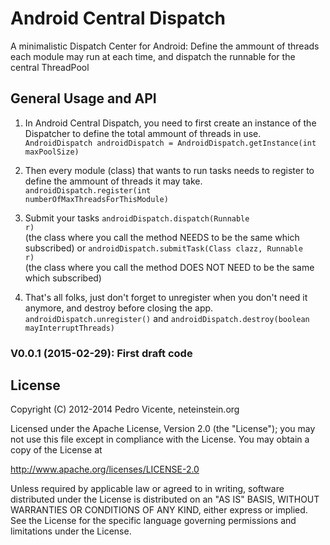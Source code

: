 # Android Central Dispatch

A minimalistic Dispatch Center for Android: Define the ammount of threads each module may run at each time, and dispatch the runnable for the central ThreadPool


General Usage and API
---------------------
1. In Android Central Dispatch, you need to first create an instance of the Dispatcher to define the total ammount of threads in use.
<code>AndroidDispatch androidDispatch = AndroidDispatch.getInstance(int maxPoolSize)</code>

2. Then every module (class) that wants to run tasks needs to register to define the ammount of threads it may take.
<code>androidDispatch.register(int numberOfMaxThreadsForThisModule)</code>

3. Submit your tasks 
<code>androidDispatch.dispatch(Runnable r)</code>  
(the class where you call the method NEEDS to be the same which subscribed)
or 
<code>androidDispatch.submitTask(Class clazz, Runnable r)</code>  
(the class where you call the method DOES NOT NEED to be the same which subscribed)

5. That's all folks, just don't forget to unregister when you don't need it anymore, and destroy before closing the app.
<code>androidDispatch.unregister()</code>
and 
<code>androidDispatch.destroy(boolean mayInterruptThreads)</code>


### V0.0.1 (2015-02-29): First draft code

License
-------
Copyright (C) 2012-2014 Pedro Vicente, neteinstein.org

Licensed under the Apache License, Version 2.0 (the "License");
you may not use this file except in compliance with the License.
You may obtain a copy of the License at

  http://www.apache.org/licenses/LICENSE-2.0

Unless required by applicable law or agreed to in writing, software
distributed under the License is distributed on an "AS IS" BASIS,
WITHOUT WARRANTIES OR CONDITIONS OF ANY KIND, either express or implied.
See the License for the specific language governing permissions and
limitations under the License.
